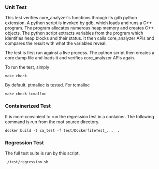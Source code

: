 ### Unit Test
This test verifies core_analyzer's functions through its gdb python extension.
A python script is invoked by gdb, which loads and runs a C++ program. The
program allocates numerous heap memory and creates C++ objects. The python
script extracts variables from the program which identifies heap blocks and
their status. It then calls core_analyzer APIs and compares the result with
what the variables reveal.

The test is first run against a live process. The python script then creates
a core dump file and loads it and verifies core_analyzer APIs again.


To run the test, simply

```
make check
```

By default, ptmalloc is tested. For tcmalloc
```
make check-tcmalloc
```

### Containerized Test
It is more convinient to run the regression test in a container. The following command is run from the root source directory.
```
docker build -t ca_test -f test/DockerfileTest_...  .
```

### Regression Test
The full test suite is run by this script.
```
./test/regression.sh
```

